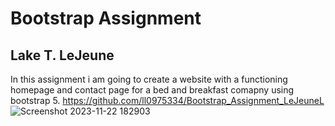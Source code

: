 # Bootstrap Assignment
## Lake T. LeJeune
In this assignment i am going to create a website with a functioning homepage and contact page for a bed and breakfast comapny using bootstrap 5.
https://github.com/ll0975334/Bootstrap_Assignment_LeJeuneL
![Screenshot 2023-11-22 182903](https://github.com/ll0975334/Bootstrap_Assignment_LeJeuneL/assets/148174859/8d90dfd6-9469-4a67-bbca-d7783c963874)
